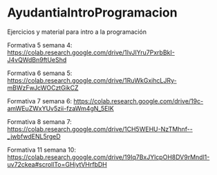 # AyudantiaIntroProgramacion
Ejercicios y material para intro a la programación

Formativa 5 semana 4: https://colab.research.google.com/drive/1IvJIYru7PxrbBkI-J4vQWdBn9ftUeShd

Formativa 6 semana 5: https://colab.research.google.com/drive/1RuWkGxihcLJRy-mBWzFwJcWOCztGikCZ

Formativa 7 semana 6: https://colab.research.google.com/drive/19c-amWEuZWxYUv5zii-fzaWm4gN_5EIK

Formativa 8 semana 7: https://colab.research.google.com/drive/1CH5WEHU-NzTMhnf--_jwbfwdENL5rgeD

Formativa 11 semana 10: https://colab.research.google.com/drive/19Iq7BxJYlcpOH8DV9rMndl1-uv72ckea#scrollTo=GHiytVHrfbDH
